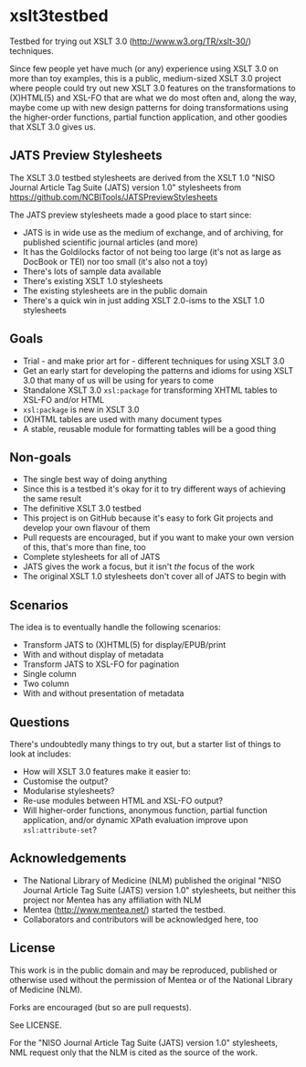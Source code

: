 xslt3testbed
============

Testbed for trying out XSLT 3.0 (http://www.w3.org/TR/xslt-30/) techniques.

Since few people yet have much (or any) experience using XSLT 3.0 on more than toy examples, this is a public, medium-sized XSLT 3.0 project where people could try out new XSLT 3.0 features on the transformations to (X)HTML(5) and XSL-FO that are what we do most often and, along the way, maybe come up with new design patterns for doing transformations using the higher-order functions, partial function application, and other goodies that XSLT 3.0 gives us.

## JATS Preview Stylesheets

The XSLT 3.0 testbed stylesheets are derived from the XSLT 1.0 "NISO Journal Article Tag Suite (JATS) version 1.0" stylesheets from https://github.com/NCBITools/JATSPreviewStylesheets

The JATS preview stylesheets made a good place to start since:

- JATS is in wide use as the medium of exchange, and of archiving, for published scientific journal articles (and more)
- It has the Goldilocks factor of not being too large (it's not as large as DocBook or TEI) nor too small (it's also not a toy)
- There's lots of sample data available
- There's existing XSLT 1.0 stylesheets
- The existing stylesheets are in the public domain
- There's a quick win in just adding XSLT 2.0-isms to the XSLT 1.0 stylesheets

## Goals

- Trial - and make prior art for - different techniques for using XSLT 3.0
- Get an early start for developing the patterns and idioms for using XSLT 3.0 that many of us will be using for years to come
- Standalone XSLT 3.0 `xsl:package` for transforming XHTML tables to XSL-FO and/or HTML
 - `xsl:package` is new in XSLT 3.0
 - (X)HTML tables are used with many document types
 - A stable, reusable module for formatting tables will be a good thing

## Non-goals

- The single best way of doing anything
 - Since this is a testbed it's okay for it to try different ways of achieving the same result
- The definitive XSLT 3.0 testbed
 - This project is on GitHub because it's easy to fork Git projects and develop your own flavour of them
 - Pull requests are encouraged, but if you want to make your own version of this, that's more than fine, too
- Complete stylesheets for all of JATS
 - JATS gives the work a focus, but it isn't *the* focus of the work
 - The original XSLT 1.0 stylesheets don't cover all of JATS to begin with

## Scenarios

The idea is to eventually handle the following scenarios:

- Transform JATS to (X)HTML(5) for display/EPUB/print
 - With and without display of metadata
- Transform JATS to XSL-FO for pagination
 - Single column
 - Two column
 - With and without presentation of metadata

## Questions

There's undoubtedly many things to try out, but a starter list of things to look at includes:

- How will XSLT 3.0 features make it easier to:
 - Customise the output?
 - Modularise stylesheets?
 - Re-use modules between HTML and XSL-FO output?
- Will higher-order functions, anonymous function, partial function application, and/or dynamic XPath evaluation improve upon `xsl:attribute-set`?

## Acknowledgements

- The National Library of Medicine (NLM) published the original "NISO Journal Article Tag Suite (JATS) version 1.0" stylesheets, but neither this project nor Mentea has any affiliation with NLM
- Mentea (http://www.mentea.net/) started the testbed.
- Collaborators and contributors will be acknowledged here, too

## License

This work is in the public domain and may be reproduced, published or otherwise used without the permission of Mentea or of the National Library of Medicine (NLM).

Forks are encouraged (but so are pull requests).

See LICENSE.

For the "NISO Journal Article Tag Suite (JATS) version 1.0" stylesheets, NML request only that the NLM is cited as the source of the work.
